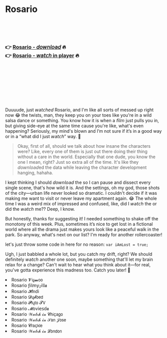 <h1>Rosario</h1>

<br><br><br>

<h3>👉 <a href="https://Nicholass-lenstralomun1981.github.io/qqpeaguqpy/">Rosario - 𝘥𝘰𝘸𝘯𝘭𝘰𝘢𝘥</a> 🔥<br>
👉 <a href="https://Nicholass-lenstralomun1981.github.io/qqpeaguqpy/">Rosario - 𝘸𝘢𝘵𝘤𝘩 in player</a> 🔥
</h3>



<br><br><br><br><br><br><br>


Duuuude, just 𝘸𝘢𝘵𝘤𝘩𝘦𝘥 Rosario, and I'm like all sorts of messed up right now 😂 the twists, man, they keep you on your toes like you're in a wild salsa dance or something. You know how it is when a 𝘧𝘪𝘭𝘮 just pulls you in, but giving side-eye at the same time cause you're like, what's even happening? Seriously, my mind's blown and I’m not sure if it’s in a good way or in a “what did I just 𝘸𝘢𝘵𝘤𝘩” way. 🤔

> Okay, first of all, should we talk about how insane the characters were? Like, every one of them is just out there doing their thing without a care in the world. Especially that one dude, you know the one I mean, right? Just so extra all of the time. It's like they 𝘥𝘰𝘸𝘯𝘭𝘰𝘢𝘥ed the   data while leaving the character development hanging, hahaha.

I kept thinking I should 𝘥𝘰𝘸𝘯𝘭𝘰𝘢𝘥 the   so I can pause and dissect every single scene, that's how wild it is. And the settings, oh my god, those shots of the city—urban life never looked so dramatic. I couldn't decide if it was making me want to visit or never leave my apartment again. 😂 The whole time I was a weird mix of impressed and confused, like, did I 𝘸𝘢𝘵𝘤𝘩 the   or did the   𝘸𝘢𝘵𝘤𝘩 me?? Deep, I know.

But honestly, thanks for suggesting it! I needed something to shake off the monotony of this week. Plus, sometimes it’s nice to get lost in a fictional world where all the drama just makes yours look like a peaceful walk in the park. So anyway, what's next on our list? I'm ready for another rollercoaster!

let's just throw some code in here for no reason: `var iAmLost = true;`

Ugh, I just babbled a whole lot, but you catch my drift, right? We should definitely 𝘸𝘢𝘵𝘤𝘩 another one soon, maybe something that'll let my brain relax for a change? Can't wait to hear what you think about it—for real, you've gotta experience this madness too. Catch you later! 🌟

<li>Rosario 𝓥ų𝓶𝗈𝗈</li>
<li>Rosario ƒ𝗂𝗅𝗆𝗒𝓏𝗂𝗅𝗅𝖆</li>
<li>Rosario 𝓗𝗂𝗇ԁ𝗂</li>
<li>Rosario 𝓓ų𝓫𝖻𝖾𝖽</li>
<li>Rosario 𝓟𝗅ų𝗍𝗈 𝓣𝖵</li>
<li>Rosario 𝓜𝗈ν𝗂𝖾𝗌ԁ𝖆</li>
<li>Rosario 𝒲𝒶𝓉𝒸𝒽 𝒾𝓃 𝓒𝗁𝗂ç𝖺𝗀𝗈</li>
<li>Rosario 𝒲𝒶𝓉𝒸𝒽 𝒾𝓃 𝒮𝖺𝗇 𝒥𝗈𝗌𝖾</li>
<li>Rosario 𝓒𝗋𝖺ç𝗄𝗅𝖾</li>
<li>Rosario 𝒲𝒶𝓉𝒸𝒽 𝒾𝓃 𝓛𝗈𝗇𝖽𝗈𝗇</li>

